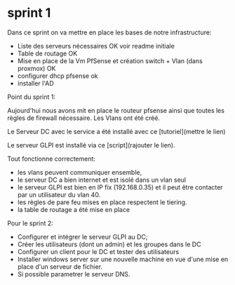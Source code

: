# sprint 1


Dans ce sprint on va mettre en place les bases de notre infrastructure:

- Liste des serveurs nécessaires OK voir readme initiale
- Table de routage OK
- Mise en place de la Vm PfSense et création switch + Vlan (dans proxmox) OK
- configurer dhcp pfsense ok 
- installer l'AD 


Point du sprint 1:

Aujourd'hui nous avons mit en place le routeur pfsense ainsi que toutes les règles de firewall nécessaire. Les Vlans ont été créé.

Le Serveur DC avec le service a été installé avec ce [tutoriel](mettre le lien)

Le serveur GLPI est installé via ce [script](rajouter le lien).

Tout fonctionne correctement:
- les vlans peuvent communiquer ensemble,
- le serveur DC a bien internet et est isolé dans un vlan seul
- le serveur GLPI est bien en IP fix (192.168.0.35) et il peut être contacter par un utilisateur du vlan 40.
- les règles de pare feu mises en place respectent le tiering.
- la table de routage a été mise en place

Pour le sprint 2:

- Configurer et intégrer le serveur GLPI au DC;
- Créer les utilisateurs (dont un admin) et les groupes dans le DC
- Configurer un client pour le DC et tester des utilisateurs
- Installer windows server sur une nouvelle machine en vue d'une mise en place d'un serveur de fichier.
- Si possible parametrer le serveur DNS.
